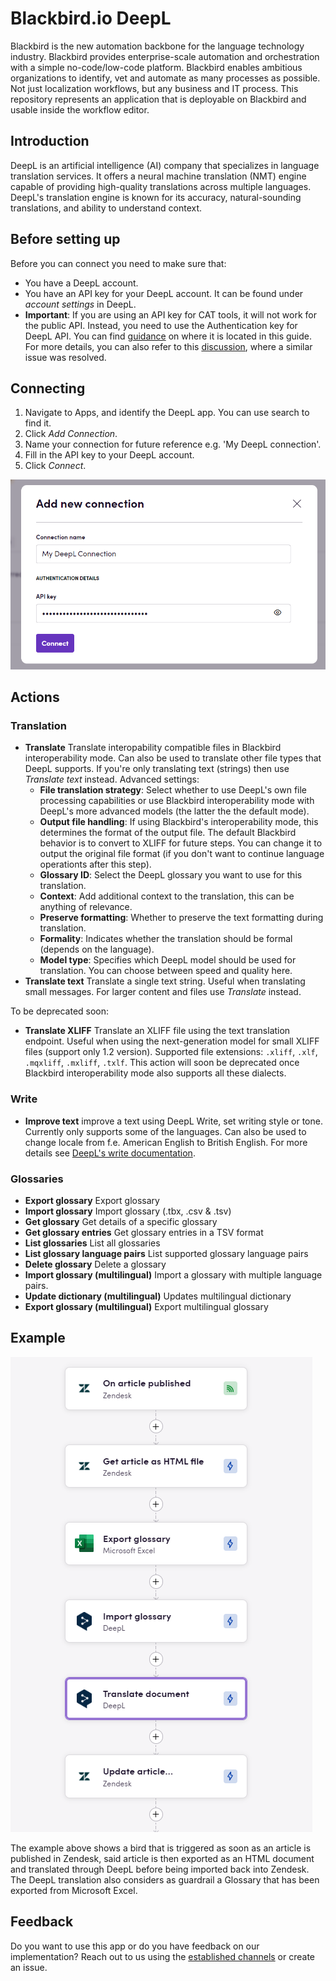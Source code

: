 # Blackbird.io DeepL

Blackbird is the new automation backbone for the language technology industry. Blackbird provides enterprise-scale automation and orchestration with a simple no-code/low-code platform. Blackbird enables ambitious organizations to identify, vet and automate as many processes as possible. Not just localization workflows, but any business and IT process. This repository represents an application that is deployable on Blackbird and usable inside the workflow editor.

## Introduction

<!-- begin docs -->

DeepL is an artificial intelligence (AI) company that specializes in language translation services. It offers a neural machine translation (NMT) engine capable of providing high-quality translations across multiple languages. DeepL's translation engine is known for its accuracy, natural-sounding translations, and ability to understand context.

## Before setting up

Before you can connect you need to make sure that:

- You have a DeepL account.
- You have an API key for your DeepL account. It can be found under _account settings_ in DeepL.
- **Important**: If you are using an API key for CAT tools, it will not work for the public API. Instead, you need to use the Authentication key for DeepL API. You can find [guidance](https://youtu.be/WTt3UuiDAf4?t=79) on where it is located in this guide. For more details, you can also refer to this [discussion](https://github.com/DeepLcom/deepl-python/issues/106), where a similar issue was resolved.

## Connecting

1. Navigate to Apps, and identify the DeepL app. You can use search to find it.
2. Click _Add Connection_.
3. Name your connection for future reference e.g. 'My DeepL connection'.
4. Fill in the API key to your DeepL account.
5. Click _Connect_.

![DeepLBlackbirdConnection](image/README/DeepLBlackbirdConnection.png)

## Actions

### Translation 

- **Translate** Translate interopability compatible files in Blackbird interoperability mode. Can also be used to translate other file types that DeepL supports. If you're only translating text (strings) then use *Translate text* instead. Advanced settings:
  - **File translation strategy**: Select whether to use DeepL's own file processing capabilities or use Blackbird interoperability mode with DeepL's more advanced models (the latter the the default mode).
  - **Output file handling**: If using Blackbird's interoperability mode, this determines the format of the output file. The default Blackbird behavior is to convert to XLIFF for future steps. You can change it to output the original file format (if you don't want to continue language operationts after this step).  
  - **Glossary ID**: Select the DeepL glossary you want to use for this translation.
  - **Context**: Add additional context to the translation, this can be anything of relevance.
  - **Preserve formatting**: Whether to preserve the text formatting during translation.
  - **Formality**: Indicates whether the translation should be formal (depends on the language).
  - **Model type**: Specifies which DeepL model should be used for translation. You can choose between speed and quality here.
- **Translate text** Translate a single text string. Useful when translating small messages. For larger content and files use *Translate* instead.

To be deprecated soon:
- **Translate XLIFF** Translate an XLIFF file using the text translation endpoint. Useful when using the next-generation model for small XLIFF files (support only 1.2 version). Supported file extensions: `.xliff`, `.xlf`, `.mqxliff`, `.mxliff`, `.txlf`. This action will soon be deprecated once Blackbird interoperability mode also supports all these dialects.

### Write
- **Improve text** improve a text using DeepL Write, set writing style or tone. Currently only supports some of the languages. Can also be used to change locale from f.e. American English to British English. For more details see [DeepL's write documentation](https://developers.deepl.com/docs/api-reference/improve-text).

### Glossaries 

- **Export glossary** Export glossary 
- **Import glossary** Import glossary (.tbx, .csv & .tsv) 
- **Get glossary** Get details of a specific glossary 
- **Get glossary entries** Get glossary entries in a TSV format 
- **List glossaries** List all glossaries
- **List glossary language pairs** List supported glossary language pairs
- **Delete glossary** Delete a glossary
- **Import glossary (multilingual)** Import a glossary with multiple language pairs.
- **Update dictionary (multilingual)** Updates multilingual dictionary 
- **Export glossary (multilingual)** Export multilingual glossary

## Example

![DeepLExample](image/README/DeepLExample.png)

The example above shows a bird that is triggered as soon as an article is published in Zendesk, said article is then exported as an HTML document and translated through DeepL before being imported back into Zendesk. The DeepL translation also considers as guardrail a Glossary that has been exported from Microsoft Excel.

## Feedback

Do you want to use this app or do you have feedback on our implementation? Reach out to us using the [established channels](https://www.blackbird.io/) or create an issue.

<!-- end docs -->
 
